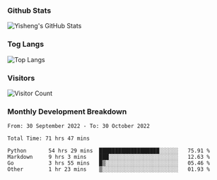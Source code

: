 ### Github Stats
![Yisheng's GitHub Stats](https://github-readme-stats-9qabuvhk1-gongyisheng.vercel.app/api?username=gongyisheng&count_private=true&show_icons=true)
### Tog Langs
![Top Langs](https://github-readme-stats-9qabuvhk1-gongyisheng.vercel.app/api/top-langs/?username=gongyisheng&layout=compact)
### Visitors
![Visitor Count](https://profile-counter.glitch.me/gongyisheng/count.svg)
### Monthly Development Breakdown
<!--START_SECTION:waka-->

```text
From: 30 September 2022 - To: 30 October 2022

Total Time: 71 hrs 47 mins

Python       54 hrs 29 mins  ███████████████████░░░░░░   75.91 %
Markdown     9 hrs 3 mins    ███░░░░░░░░░░░░░░░░░░░░░░   12.63 %
Go           3 hrs 55 mins   █▒░░░░░░░░░░░░░░░░░░░░░░░   05.46 %
Other        1 hr 23 mins    ▒░░░░░░░░░░░░░░░░░░░░░░░░   01.93 %
```

<!--END_SECTION:waka-->
